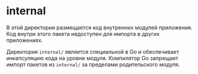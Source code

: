 # internal

В этой директории размещается код внутренних модулей приложения. Код внутри этого пакета недоступен для импорта в других приложениях.

Директория `internal/` является специальной в Go и обеспечивает инкапсуляцию кода на уровне модуля. Компилятор Go запрещает импорт пакетов из `internal/` за пределами родительского модуля.
